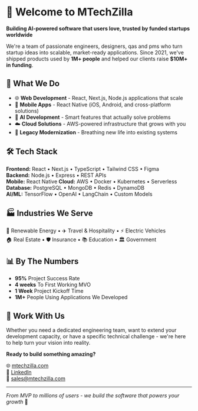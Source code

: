 # 👋 Welcome to MTechZilla

**Building AI-powered software that users love, trusted by funded startups worldwide**

We're a team of passionate engineers, designers, qas and pms who turn startup ideas into scalable, market-ready applications. Since 2021, we've shipped products used by **1M+ people** and helped our clients raise **$10M+ in funding**.

## 🚀 What We Do

- 🌐 **Web Development** - React, Next.js, Node.js applications that scale
- 📱 **Mobile Apps** - React Native (iOS, Android, and cross-platform solutions)  
- 🤖 **AI Development** - Smart features that actually solve problems
- ☁️ **Cloud Solutions** - AWS-powered infrastructure that grows with you
- 🔄 **Legacy Modernization** - Breathing new life into existing systems

## 🛠️ Tech Stack

**Frontend:** React • Next.js • TypeScript • Tailwind CSS • Figma  
**Backend:** Node.js • Express • REST APIs  
**Mobile:** React Native
**Cloud:** AWS • Docker • Kubernetes • Serverless  
**Database:** PostgreSQL • MongoDB • Redis • DynamoDB  
**AI/ML:** TensorFlow • OpenAI • LangChain • Custom Models

## 🏭 Industries We Serve

🌱 Renewable Energy • ✈️ Travel & Hospitality • ⚡ Electric Vehicles  
🏠 Real Estate • 🛡️ Insurance • 📚 Education • 🏛️ Government

## 📊 By The Numbers

- **95%** Project Success Rate
- **4 weeks** To First Working MVO
- **1 Week** Project Kickoff Time
- **1M+** People Using Applications We Developed

## 🤝 Work With Us

Whether you need a dedicated engineering team, want to extend your development capacity, or have a specific technical challenge - we're here to help turn your vision into reality.

**Ready to build something amazing?** 

🌐 [mtechzilla.com](https://www.mtechzilla.com)  
💼 [LinkedIn](https://in.linkedin.com/company/mtechzilla)  
📧 sales@mtechzilla.com

---
*From MVP to millions of users - we build the software that powers your growth* 🚀
